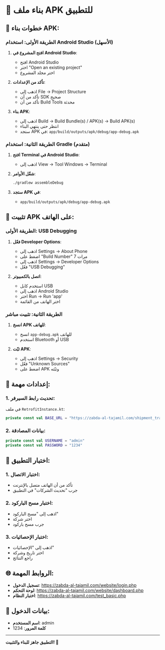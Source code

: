 # 📱 بناء ملف APK للتطبيق

## 🚀 خطوات بناء APK:

### الطريقة الأولى: استخدام Android Studio (الأسهل)

1. **افتح المشروع في Android Studio**:
   - افتح Android Studio
   - اختر "Open an existing project"
   - اختر مجلد المشروع

2. **تأكد من الإعدادات**:
   - اذهب إلى File → Project Structure
   - تأكد من أن SDK صحيح
   - تأكد من أن Build Tools محدثة

3. **بناء APK**:
   - اذهب إلى Build → Build Bundle(s) / APK(s) → Build APK(s)
   - انتظر حتى ينتهي البناء
   - ستجد APK في: `app/build/outputs/apk/debug/app-debug.apk`

### الطريقة الثانية: استخدام Gradle (متقدم)

1. **افتح Terminal في Android Studio**:
   - اذهب إلى View → Tool Windows → Terminal

2. **شغّل الأوامر**:
   ```bash
   ./gradlew assembleDebug
   ```

3. **ستجد APK في**:
   - `app/build/outputs/apk/debug/app-debug.apk`

## 📱 تثبيت APK على الهاتف:

### الطريقة الأولى: USB Debugging
1. **فعّل Developer Options**:
   - اذهب إلى Settings → About Phone
   - اضغط على "Build Number" 7 مرات
   - اذهب إلى Settings → Developer Options
   - فعّل "USB Debugging"

2. **اتصل بالكمبيوتر**:
   - استخدم كابل USB
   - اذهب إلى Android Studio
   - اختر Run → Run 'app'
   - اختر الهاتف من القائمة

### الطريقة الثانية: تثبيت مباشر
1. **انسخ APK للهاتف**:
   - انسخ `app-debug.apk` للهاتف
   - استخدم Bluetooth أو USB

2. **ثبّت APK**:
   - اذهب إلى Settings → Security
   - فعّل "Unknown Sources"
   - اضغط على APK وثبّته

## 🔧 إعدادات مهمة:

### 1. تحديث رابط السيرفر:
في ملف `RetrofitInstance.kt`:
```kotlin
private const val BASE_URL = "https://zabda-al-tajamil.com/shipment_tracking/api/"
```

### 2. بيانات المصادقة:
```kotlin
private const val USERNAME = "admin"
private const val PASSWORD = "1234"
```

## 🎯 اختبار التطبيق:

### 1. اختبار الاتصال:
- تأكد من أن الهاتف متصل بالإنترنت
- جرب "تحديث الشركات" في التطبيق

### 2. اختبار مسح الباركود:
- اذهب إلى "مسح الباركود"
- اختر شركة
- جرب مسح باركود

### 3. اختبار الإحصائيات:
- اذهب إلى "الإحصائيات"
- اختر تاريخ وشركة
- راجع النتائج

## 🌐 الروابط المهمة:

- **تسجيل الدخول**: https://zabda-al-tajamil.com/website/login.php
- **لوحة التحكم**: https://zabda-al-tajamil.com/website/dashboard.php
- **اختبار النظام**: https://zabda-al-tajamil.com/test_basic.php

## 🔑 بيانات الدخول:
- **اسم المستخدم**: admin
- **كلمة المرور**: 1234

---
**التطبيق جاهز للبناء والتثبيت! 🚀**
